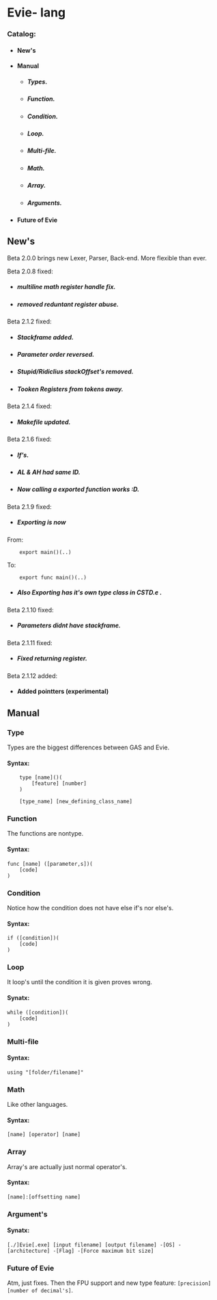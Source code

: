 # Evie- lang

### Catalog:
- #### New's
- #### Manual
    - ##### Types.
    - ##### Function.
    - ##### Condition.
    - ##### Loop.
    - ##### Multi-file.
    - ##### Math.
    - ##### Array.
    - ##### Arguments.
- #### Future of Evie




## New's
Beta 2.0.0 brings new Lexer, Parser, Back-end.
More flexible than ever.

Beta 2.0.8 fixed:

- ##### multiline math register handle fix.

- ##### removed reduntant register abuse.


Beta 2.1.2 fixed:

- ##### Stackframe added.

- ##### Parameter order reversed.

- ##### Stupid/Ridiclius stackOffset's removed.

- ##### Tooken Registers from tokens away.


Beta 2.1.4 fixed:

- ##### Makefile updated.


Beta 2.1.6 fixed:

- ##### If's.

- ##### AL & AH had same ID.

- ##### Now calling a exported function works :D.


Beta 2.1.9 fixed:

- ##### Exporting is now

From:
```
    export main()(..)
```

To:
```
    export func main()(..)
```

- ##### Also Exporting has it's own type class in CSTD.e .


Beta 2.1.10 fixed:

- ##### Parameters didnt have stackframe.


Beta 2.1.11 fixed:

- ##### Fixed returning register.

Beta 2.1.12 added:

- #### Added pointters (experimental)


## Manual

### Type
Types are the biggest differences between GAS and Evie.
#### Syntax:
```
    type [name]()(
        [feature] [number]
    )
    
    [type_name] [new_defining_class_name] 
```

### Function
The functions are nontype.
#### Syntax:
```
func [name] ([parameter,s])(
    [code]
)
```

### Condition
Notice how the condition does not have else if's nor else's.
#### Syntax:
```
if ([condition])(
    [code]
)
```

### Loop
It loop's until the condition it is given proves wrong.
#### Synatx:
```
while ([condition])(
    [code]
)
```

### Multi-file

#### Syntax:
```
using "[folder/filename]"
```

### Math
Like other languages.
#### Syntax:
```
[name] [operator] [name]
```

### Array
Array's are actually just normal operator's.
#### Syntax:
```
[name]:[offsetting name]
```

### Argument's

#### Synatx:
```
[./]Evie[.exe] [input filename] [output filename] -[OS] -[architecture] -[Flag] -[Force maximum bit size]
```

### Future of Evie

Atm, just fixes.
Then the FPU support and new type feature: ```[precision] [number of decimal's]```.